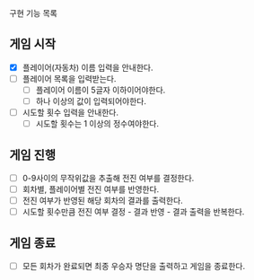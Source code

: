 구현 기능 목록

## 게임 시작
- [X] 플레이어(자동차) 이름 입력을 안내한다.
- [ ] 플레이어 목록을 입력받는다.
  - [ ] 플레이어 이름이 5글자 이하이어야한다.
  - [ ] 하나 이상의 값이 입력되어야한다.
- [ ] 시도할 횟수 입력을 안내한다.
  - [ ] 시도할 횟수는 1 이상의 정수여야한다.

## 게임 진행
- [ ] 0-9사이의 무작위값을 추출해 전진 여부를 결정한다.
- [ ] 회차별, 플레이어별 전진 여부를 반영한다.
- [ ] 전진 여부가 반영된 해당 회차의 결과를 출력한다.
- [ ] 시도할 횟수만큼 전진 여부 결정 - 결과 반영 - 결과 출력을 반복한다.

## 게임 종료
- [ ] 모든 회차가 완료되면 최종 우승자 명단을 출력하고 게임을 종료한다.
